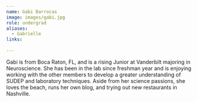 ```yaml
---
name: Gabi Barrocas
image: images/gabi.jpg
role: undergrad
aliases:
  - Gabrielle
links:
  
---
```

Gabi is from Boca Raton, FL, and is a rising Junior at Vanderbilt majoring in Neuroscience. She has been in the lab since freshman year and is enjoying working with the other members to develop a greater understanding of SUDEP and laboratory techniques. Aside from her science passions, she loves the beach, runs her own blog, and trying out new restaurants in Nashville.
